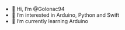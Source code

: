 - 👋 Hi, I’m @Golonac94
- 👀 I’m interested in Arduino, Python and Swift
- 🌱 I’m currently learning Arduino


<!---
Golonac94/Golonac94 is a ✨ special ✨ repository because its `README.md` (this file) appears on your GitHub profile.
You can click the Preview link to take a look at your changes.
--->
